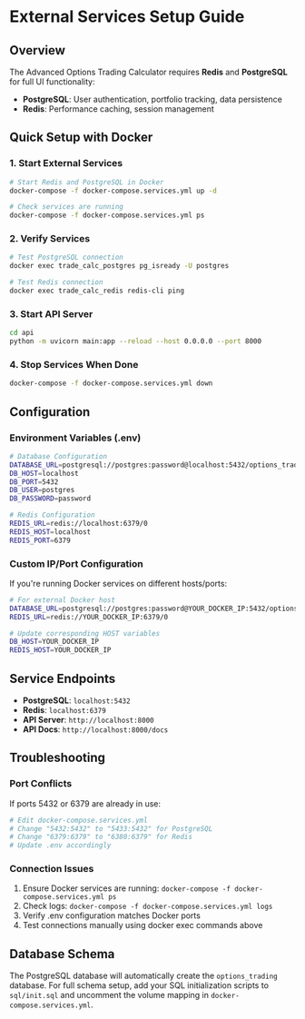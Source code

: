 # External Services Setup Guide

## Overview
The Advanced Options Trading Calculator requires **Redis** and **PostgreSQL** for full UI functionality:
- **PostgreSQL**: User authentication, portfolio tracking, data persistence
- **Redis**: Performance caching, session management

## Quick Setup with Docker

### 1. Start External Services
```bash
# Start Redis and PostgreSQL in Docker
docker-compose -f docker-compose.services.yml up -d

# Check services are running
docker-compose -f docker-compose.services.yml ps
```

### 2. Verify Services
```bash
# Test PostgreSQL connection
docker exec trade_calc_postgres pg_isready -U postgres

# Test Redis connection  
docker exec trade_calc_redis redis-cli ping
```

### 3. Start API Server
```bash
cd api
python -m uvicorn main:app --reload --host 0.0.0.0 --port 8000
```

### 4. Stop Services When Done
```bash
docker-compose -f docker-compose.services.yml down
```

## Configuration

### Environment Variables (.env)
```bash
# Database Configuration
DATABASE_URL=postgresql://postgres:password@localhost:5432/options_trading
DB_HOST=localhost
DB_PORT=5432
DB_USER=postgres
DB_PASSWORD=password

# Redis Configuration  
REDIS_URL=redis://localhost:6379/0
REDIS_HOST=localhost
REDIS_PORT=6379
```

### Custom IP/Port Configuration
If you're running Docker services on different hosts/ports:

```bash
# For external Docker host
DATABASE_URL=postgresql://postgres:password@YOUR_DOCKER_IP:5432/options_trading
REDIS_URL=redis://YOUR_DOCKER_IP:6379/0

# Update corresponding HOST variables
DB_HOST=YOUR_DOCKER_IP
REDIS_HOST=YOUR_DOCKER_IP
```

## Service Endpoints
- **PostgreSQL**: `localhost:5432`
- **Redis**: `localhost:6379`
- **API Server**: `http://localhost:8000`
- **API Docs**: `http://localhost:8000/docs`

## Troubleshooting

### Port Conflicts
If ports 5432 or 6379 are already in use:
```bash
# Edit docker-compose.services.yml
# Change "5432:5432" to "5433:5432" for PostgreSQL
# Change "6379:6379" to "6380:6379" for Redis
# Update .env accordingly
```

### Connection Issues
1. Ensure Docker services are running: `docker-compose -f docker-compose.services.yml ps`
2. Check logs: `docker-compose -f docker-compose.services.yml logs`
3. Verify .env configuration matches Docker ports
4. Test connections manually using docker exec commands above

## Database Schema
The PostgreSQL database will automatically create the `options_trading` database. For full schema setup, add your SQL initialization scripts to `sql/init.sql` and uncomment the volume mapping in `docker-compose.services.yml`.